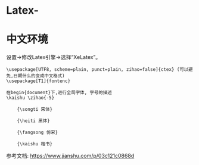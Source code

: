 # Latex-

# 中文环境

设置->修改Latex引擎->选择“XeLatex”。
```
\usepackage[UTF8, scheme=plain, punct=plain, zihao=false]{ctex} (可以避免,日期什么的变成中文格式)
\usepackage[T1]{fontenc}

在begin{document}下,进行全局字体, 字号的描述
\kaishu \zihao{-5}

    {\songti 宋体}
    
    {\heiti 黑体}
    
    {\fangsong 仿宋}
    
    {\kaishu 楷书}
```
参考文档: https://www.jianshu.com/p/03c121c0868d
